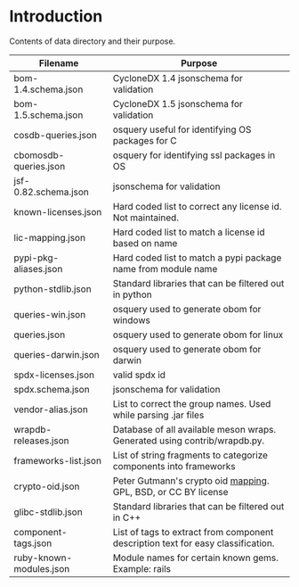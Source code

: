 # Introduction

Contents of data directory and their purpose.

| Filename              | Purpose                                                                                                  |
| --------------------- |----------------------------------------------------------------------------------------------------------|
| bom-1.4.schema.json   | CycloneDX 1.4 jsonschema for validation                                                                  |
| bom-1.5.schema.json   | CycloneDX 1.5 jsonschema for validation                                                                  |
| cosdb-queries.json    | osquery useful for identifying OS packages for C                                                         |
| cbomosdb-queries.json | osquery for identifying ssl packages in OS                                                               |
| jsf-0.82.schema.json  | jsonschema for validation                                                                                |
| known-licenses.json   | Hard coded list to correct any license id. Not maintained.                                               |
| lic-mapping.json      | Hard coded list to match a license id based on name                                                      |
| pypi-pkg-aliases.json | Hard coded list to match a pypi package name from module name                                            |
| python-stdlib.json    | Standard libraries that can be filtered out in python                                                    |
| queries-win.json      | osquery used to generate obom for windows                                                                |
| queries.json          | osquery used to generate obom for linux                                                                  |
| queries-darwin.json   | osquery used to generate obom for darwin                                                                 |
| spdx-licenses.json    | valid spdx id                                                                                            |
| spdx.schema.json      | jsonschema for validation                                                                                |
| vendor-alias.json     | List to correct the group names. Used while parsing .jar files                                           |
| wrapdb-releases.json  | Database of all available meson wraps. Generated using contrib/wrapdb.py.                                |
| frameworks-list.json  | List of string fragments to categorize components into frameworks                                        |
| crypto-oid.json       | Peter Gutmann's crypto oid [mapping](https://www.cs.auckland.ac.nz/~pgut001). GPL, BSD, or CC BY license |
| glibc-stdlib.json     | Standard libraries that can be filtered out in C++                                                       |
| component-tags.json   | List of tags to extract from component description text for easy classification.                         |
| ruby-known-modules.json | Module names for certain known gems. Example: rails                                                    | 